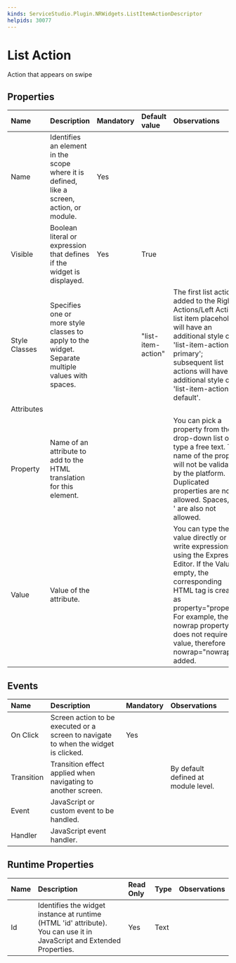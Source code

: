 ```yaml
---
kinds: ServiceStudio.Plugin.NRWidgets.ListItemActionDescriptor
helpids: 30077
---
```


# List Action

Action that appears on swipe

## Properties

| Name | Description | Mandatory | Default value | Observations |
| :--- | :--- | :--- | :--- | :--- |
| Name | Identifies an element in the scope where it is defined, like a screen, action, or module. | Yes |  |  |
| Visible | Boolean literal or expression that defines if the widget is displayed. | Yes | True |  |
| Style Classes | Specifies one or more style classes to apply to the widget. Separate multiple values with spaces. |  | "list-item-action" | The first list action added to the Right Actions/Left Actions list item placeholder will have an additional style class 'list-item-action-primary'; subsequent list actions will have an additional style class 'list-item-action-default'. |
| Attributes |  |  |  |  |
| Property | Name of an attribute to add to the HTML translation for this element. |  |  | You can pick a property from the drop-down list or type a free text. The name of the property will not be validated by the platform.  Duplicated properties are not allowed. Spaces, " or ' are also not allowed. |
| Value | Value of the attribute. |  |  | You can type the value directly or write expressions using the Expression Editor.  If the Value is empty, the corresponding HTML tag is created as property="property". For example, the nowrap property does not require a value, therefore nowrap="nowrap" is added. |

## Events

| Name | Description | Mandatory | Observations |
| :--- | :--- | :--- | :--- |
| On Click | Screen action to be executed or a screen to navigate to when the widget is clicked. | Yes |  |
| Transition | Transition effect applied when navigating to another screen. |  | By default defined at module level. |
| Event | JavaScript or custom event to be handled. |  |  |
| Handler | JavaScript event handler. |  |  |

## Runtime Properties

| Name | Description | Read Only | Type | Observations |
| :--- | :--- | :--- | :--- | :--- |
| Id | Identifies the widget instance at runtime \(HTML 'id' attribute\). You can use it in JavaScript and Extended Properties. | Yes | Text |  |

